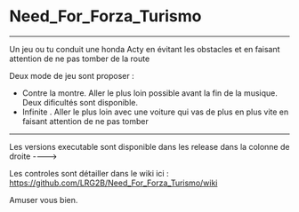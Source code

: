 # Need_For_Forza_Turismo

_______

Un jeu ou tu conduit une honda Acty en évitant les obstacles et en faisant attention de ne pas tomber de la route

Deux mode de jeu sont proposer : 
   - Contre la montre. Aller le plus loin possible avant la fin de la musique. Deux dificultés sont disponible.
   - Infinite . Aller le plus loin avec une voiture qui vas de plus en plus vite en faisant attention de ne pas tomber
   
_________


Les versions executable sont disponible dans les release dans la colonne de droite ---->

Les controles sont détailler dans le wiki ici : https://github.com/LRG2B/Need_For_Forza_Turismo/wiki

Amuser vous bien.


